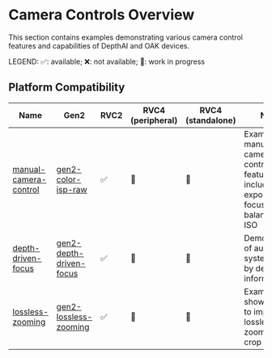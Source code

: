 # Camera Controls Overview

This section contains examples demonstrating various camera control features and capabilities of DepthAI and OAK devices.

LEGEND: ✅: available; ❌: not available; 🚧: work in progress

## Platform Compatibility

| Name | Gen2 | RVC2 | RVC4 (peripheral) | RVC4 (standalone) | Notes |
|------|------|------|-------------------|-------------------|-------|
| [manual-camera-control](manual-camera-control/) | [gen2-color-isp-raw](https://github.com/luxonis/depthai-experiments/tree/master/gen2-color-isp-raw) | ✅ | 🚧 | 🚧 | Examples of manual camera control features including exposure, focus, white balance, and ISO |
| [depth-driven-focus](depth-driven-focus/) | [gen2-depth-driven-focus](https://github.com/luxonis/depthai-experiments/tree/master/gen2-depth-driven-focus) | ✅ | 🚧 | 🚧 | Demonstration of autofocus system driven by depth information |
| [lossless-zooming](lossless-zooming/) | [gen2-lossless-zooming](https://github.com/luxonis/depthai-experiments/tree/master/gen2-lossless-zooming) | ✅ | 🚧 | 🚧 | Example showing how to implement lossless digital zoom using crop control |